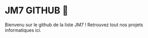 # JM7 GITHUB 👋
Bienvenu sur le github de la liste JM7 !
Retrouvez tout nos projets informatiques ici.
